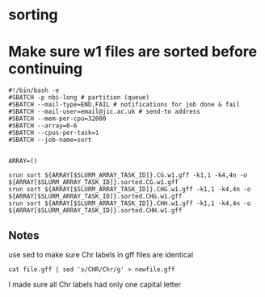 # sorting

# Make sure w1 files are sorted before continuing

```
#!/bin/bash -e
#SBATCH -p nbi-long # partition (queue)
#SBATCH --mail-type=END,FAIL # notifications for job done & fail
#SBATCH --mail-user=email@jic.ac.uk # send-to address
#SBATCH --mem-per-cpu=32000
#SBATCH --array=0-6
#SBATCH --cpus-per-task=1
#SBATCH --job-name=sort


ARRAY=()

srun sort ${ARRAY[$SLURM_ARRAY_TASK_ID]}.CG.w1.gff -k1,1 -k4,4n -o ${ARRAY[$SLURM_ARRAY_TASK_ID]}.sorted.CG.w1.gff
srun sort ${ARRAY[$SLURM_ARRAY_TASK_ID]}.CHG.w1.gff -k1,1 -k4,4n -o ${ARRAY[$SLURM_ARRAY_TASK_ID]}.sorted.CHG.w1.gff
srun sort ${ARRAY[$SLURM_ARRAY_TASK_ID]}.CHH.w1.gff -k1,1 -k4,4n -o ${ARRAY[$SLURM_ARRAY_TASK_ID]}.sorted.CHH.w1.gff
```
## Notes

use sed to make sure Chr labels in gff files are identical

```
cat file.gff | sed 's/CHR/Chr/g' > newfile.gff
```
I made sure all Chr labels had only one capital letter
